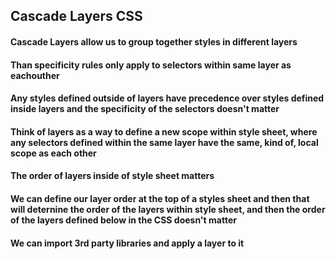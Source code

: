 ## Cascade Layers CSS

#### Cascade Layers allow us to group together styles in different layers 

#### Than specificity rules only apply to selectors within same layer as eachouther

#### Any styles defined outside of layers have precedence over styles defined inside layers and the specificity of the selectors doesn't matter

#### Think of layers as a way to define a new scope within style sheet, where any selectors defined within the same layer have the same, kind of, local scope as each other 

#### The order of layers inside of style sheet matters 

#### We can define our layer order at the top of a styles sheet and then that will deternine the order of the layers within style sheet, and then the order of the layers defined below in the CSS doesn't matter

#### We can import 3rd party libraries and apply a layer to it